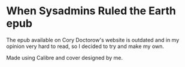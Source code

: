 # When Sysadmins Ruled the Earth epub
The epub available on Cory Doctorow's website is outdated and in my opinion very hard to read, so I decided to try and make my own.

Made using Calibre and cover designed by me.
